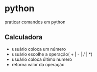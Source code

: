 # python 

praticar comandos em python

## Calculadora

- usuário coloca um número
- usuário escolhe a operação( + | - | / | *)
- usuário coloca último numero
- retorna valor da operação